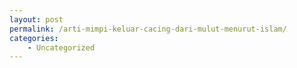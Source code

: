 ```yaml
---
layout: post
permalink: /arti-mimpi-keluar-cacing-dari-mulut-menurut-islam/
categories:
    - Uncategorized
---
```


